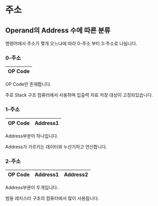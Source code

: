 # 주소

## Operand의 Address 수에 따른 분류
명령어에서 주소가 몇개 오느냐에 따라 0-주소 부터 3-주소로 나뉩니다.

### 0-주소
| OP Code |
|-----|

OP Code만 존재합니다.

주로 Stack 구조 컴퓨터에서 사용하며 입출력 자료 저장 대상이 고정되있습니다.

### 1-주소
| OP Code | Address1 |
|-----|-----|

Address부분이 하나입니다.

Address가 가르키는 데이터와 누산기하고 연산합니다.

### 2-주소
| OP Code | Address1 | Address2 |
|-----|-----|-----|

Address부분이 두개입니다.

범용 레지스터 구조의 컴퓨터에서 많이 사용됩니다.
